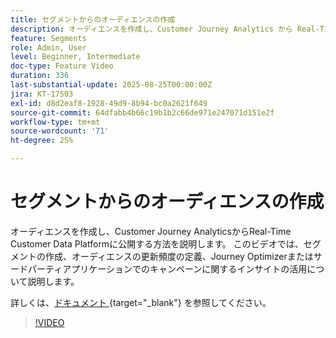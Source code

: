 ```yaml
---
title: セグメントからのオーディエンスの作成
description: オーディエンスを作成し、Customer Journey Analytics から Real-Time Customer Data Platform に公開する方法について説明します。
feature: Segments
role: Admin, User
level: Beginner, Intermediate
doc-type: Feature Video
duration: 336
last-substantial-update: 2025-08-25T00:00:00Z
jira: KT-17503
exl-id: d8d2eaf8-1928-49d9-8b94-bc0a2621f649
source-git-commit: 64dfabb4b66c19b1b2c66de971e247071d151e2f
workflow-type: tm+mt
source-wordcount: '71'
ht-degree: 25%

---
```


# セグメントからのオーディエンスの作成

オーディエンスを作成し、Customer Journey AnalyticsからReal-Time Customer Data Platformに公開する方法を説明します。 このビデオでは、セグメントの作成、オーディエンスの更新頻度の定義、Journey Optimizerまたはサードパーティアプリケーションでのキャンペーンに関するインサイトの活用について説明します。

詳しくは、[&#x200B; ドキュメント &#x200B;](https://experienceleague.adobe.com/ja/docs/analytics-platform/using/cja-components/audiences/publish){target="_blank"} を参照してください。

>[!VIDEO](https://video.tv.adobe.com/v/3471274/?learn=on&captions=jpn)
